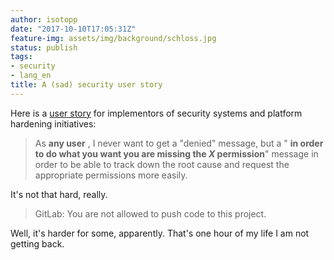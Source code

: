 ```yaml
---
author: isotopp
date: "2017-10-10T17:05:31Z"
feature-img: assets/img/background/schloss.jpg
status: publish
tags:
- security
- lang_en
title: A (sad) security user story
---
```

Here is a [user story](https://www.mountaingoatsoftware.com/agile/user-stories) for
implementors of security systems and platform hardening initiatives:

> As **any user** , I never want to get a "denied" message, but a " **in
> order to do what you want you are missing the _X_ permission**" message in
> order to be able to track down the root cause and request the appropriate
> permissions more easily.

It's not that hard, really. 

> GitLab: You are not allowed to push code to this project.

Well, it's harder for some, apparently. That's one hour of my life I am not
getting back.

